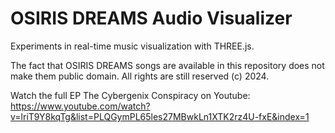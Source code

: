 # OSIRIS DREAMS Audio Visualizer

Experiments in real-time music visualization with THREE.js.

The fact that OSIRIS DREAMS songs are available in this repository does not make them public domain. All rights
are still reserved (c) 2024.

Watch the full EP The Cybergenix Conspiracy on Youtube: https://www.youtube.com/watch?v=lriT9Y8kqTg&list=PLQGymPL65les27MBwkLn1XTK2rz4U-fxE&index=1
